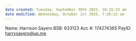 ```yaml
---
date created: Tuesday, September 30th 2025, 10:15:33 am
date modified: Wednesday, October 1st 2025, 7:26:15 am
---
```

Name: Harrison Sayers
BSB: 633123
Acc #: 174274365
PayID: harrysayers@up.me
